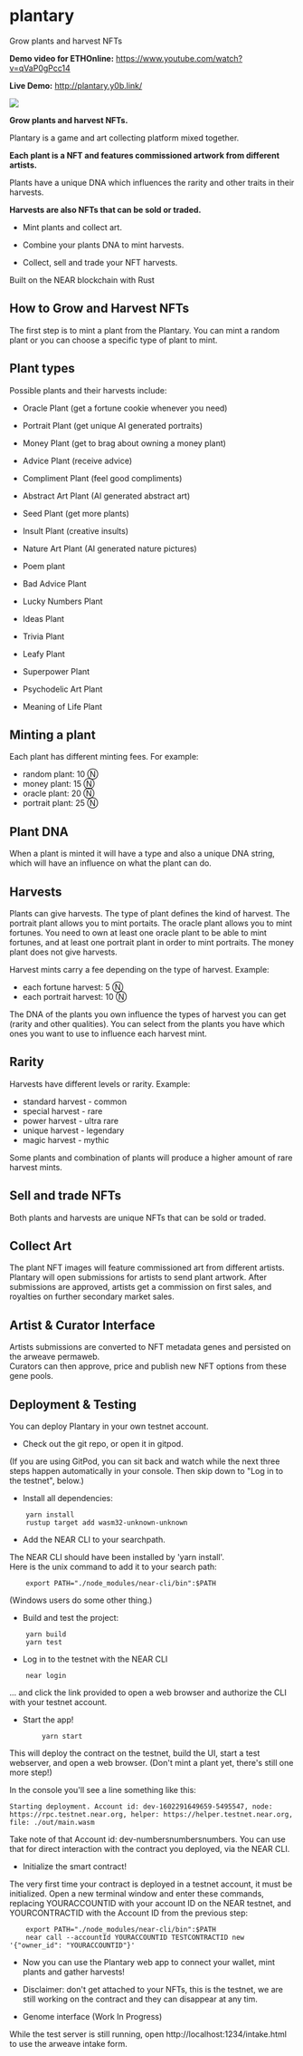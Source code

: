 # plantary
Grow plants and harvest NFTs

**Demo video for ETHOnline:** https://www.youtube.com/watch?v=qVaP0gPcc14

**Live Demo:** http://plantary.y0b.link/

![](https://i.imgur.com/i0avWYf.png)


**Grow plants and harvest NFTs.**

Plantary is a game and art collecting platform mixed together. 


**Each plant is a NFT and features commissioned artwork from different artists.**

Plants have a unique DNA which influences the rarity and other traits in their harvests. 

**Harvests are also NFTs that can be sold or traded.**


- Mint plants and collect art.

- Combine your plants DNA to mint harvests.

- Collect, sell and trade your NFT harvests.

Built on the NEAR blockchain with Rust


How to Grow and Harvest NFTs
-

The first step is to mint a plant from the Plantary. You can mint a random plant or you can choose a specific type of plant to mint. 

Plant types
-

Possible plants and their harvests include:

- Oracle Plant (get a fortune cookie whenever you need)
- Portrait Plant (get unique AI generated portraits)
- Money Plant (get to brag about owning a money plant)

- Advice Plant (receive advice)
- Compliment Plant (feel good compliments)
- Abstract Art Plant (AI generated abstract art)

- Seed Plant (get more plants)
- Insult Plant (creative insults)
- Nature Art Plant (AI generated nature pictures)

- Poem plant
- Bad Advice Plant
- Lucky Numbers Plant 

- Ideas Plant
- Trivia Plant
- Leafy Plant 

- Superpower Plant
- Psychodelic Art Plant
- Meaning of Life Plant


Minting a plant
-

Each plant has different minting fees. For example:

- random plant: 10 Ⓝ
- money plant: 15 Ⓝ
- oracle plant: 20 Ⓝ
- portrait plant: 25 Ⓝ

Plant DNA
-

When a plant is minted it will have a type and also a unique DNA string, which will have an influence on what the plant can do. 


Harvests
-

Plants can give harvests. The type of plant defines the kind of harvest. The portrait plant allows you to mint portaits. The oracle plant allows you to mint fortunes. You need to own at least one oracle plant to be able to mint fortunes, and at least one portrait plant in order to mint portraits. The money plant does not give harvests.

Harvest mints carry a fee depending on the type of harvest. Example:

- each fortune harvest: 5 Ⓝ
- each portrait harvest: 10 Ⓝ

The DNA of the plants you own influence the types of harvest you can get (rarity and other qualities). You can select from the plants you have which ones you want to use to influence each harvest mint.

Rarity
-

Harvests have different levels or rarity. Example:

- standard harvest - common
- special harvest - rare
- power harvest - ultra rare
- unique harvest - legendary
- magic harvest - mythic

Some plants and combination of plants will produce a higher amount of rare harvest mints.

Sell and trade NFTs
-

Both plants and harvests are unique NFTs that can be sold or traded. 


Collect Art
-

The plant NFT images will feature commissioned art from different artists. Plantary will open submissions for artists to send plant artwork. After submissions are approved, artists get a commission on first sales, and royalties on further secondary market sales.

Artist & Curator Interface
-

Artists submissions are converted to NFT metadata genes and persisted on the arweave permaweb.  
Curators can then approve, price and publish new NFT options from these gene pools.

Deployment & Testing 
-

You can deploy Plantary in your own testnet account. 

* Check out the git repo, or open it in gitpod.  

(If you are using GitPod, you can sit back and watch while the next three steps happen automatically in your console.  Then skip down to "Log in to the testnet", below.)

* Install all dependencies:
```
    yarn install
    rustup target add wasm32-unknown-unknown
```
* Add the NEAR CLI to your searchpath.  

The NEAR CLI should have been installed by 'yarn install'.  
Here is the unix command to add it to your search path:
```    
    export PATH="./node_modules/near-cli/bin":$PATH
```
(Windows users do some other thing.)
* Build and test the project:
```
    yarn build
    yarn test
```

* Log in to the testnet with the NEAR CLI
```
    near login
```
  ... and click the link provided to open a web browser and authorize the CLI with your testnet account.

* Start the app!
```
		yarn start
```
This will deploy the contract on the testnet, build the UI, start a test webserver, and open a web browser.
(Don't mint a plant yet, there's still one more step!)

In the console you'll see a line something like this:
```
Starting deployment. Account id: dev-1602291649659-5495547, node: https://rpc.testnet.near.org, helper: https://helper.testnet.near.org, file: ./out/main.wasm
```
Take note of that Account id: dev-numbersnumbersnumbers.  You can use that for direct interaction with the contract you deployed, via the NEAR CLI.

* Initialize the smart contract!

The very first time your contract is deployed in a testnet account, it must be initialized.  Open a new terminal window and enter these commands, replacing YOURACCOUNTID with your account ID on the NEAR testnet, and YOURCONTRACTID with the Account ID from the previous step:
```
    export PATH="./node_modules/near-cli/bin":$PATH
    near call --accountId YOURACCOUNTID TESTCONTRACTID new '{"owner_id": "YOURACCOUNTID"}'
```
* Now you can use the Plantary web app to connect your wallet, mint plants and gather harvests!

* Disclaimer: don't get attached to your NFTs, this is the testnet, we are still working on the contract and they can disappear at any tim.

* Genome interface (Work In Progress)

While the test server is still running, open http://localhost:1234/intake.html to use the arweave intake form. 
